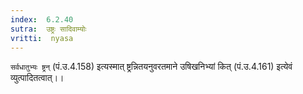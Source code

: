 ```yaml
---
index:  6.2.40
sutra:  उष्ट्रः सादिवाम्योः
vritti:  nyasa
---
```


`सर्वधातुभ्यः ष्ट्रन्` (पं.उ.4.158) इत्यस्मात् ष्ट्रन्नितयनुवरतमाने उषिखनिभ्यां कित् (पं.उ.4.161) इत्येवं व्युत्पादितत्वात्।।

